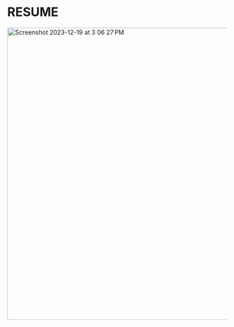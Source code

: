 # RESUME
<img width="672" alt="Screenshot 2023-12-19 at 3 06 27 PM" src="https://github.com/StuteeP/resume_stutee/assets/124286476/574e84eb-4599-45fb-b41c-16bbdf5688f5">
